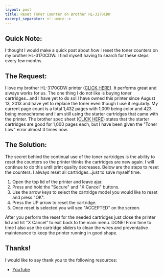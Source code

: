 ```yaml
---
layout: post
title: Reset Toner Counter on Brother HL-3170CDW
excerpt_separator: <!--more-->
---
```


## Quick Note:

I thought I would make a quick post about how I reset the toner counters on my brother HL-3170CDW. I find myself having to search for these steps every few months.

## The Request:

I love my brother HL-3170CDW printer ([CLICK HERE](http://smile.amazon.com/Brother-HL-3170CDW-Digital-Wireless-Networking/dp/B00BQU141C/ref=sr_1_1?ie=UTF8&qid=1429131433&sr=8-1&keywords=HL-3170CDW "Hl-3170CDW")). It performs great and always works for us. The one thing I do not like is buying toner cartridges...and I have yet to do so! I have owned this printer since August 13, 2013 and have yet to replace the toner even though I use it regularly. My current page count is a total 1,432 pages with 1,009 being color and 423 being monochrome and I am still using the starter cartridges that came with the printer. The brother spec sheet ([CLICK HERE](http://www.brother-usa.com/Printer/ModelDetail/1/HL3170CDW/spec#.VS7ZzPnF9fw "HL-3170CDW Tech Specs")) states that the starter cartridges are good for 1,000 pages each, but I have been given the "Toner Low" error almost 3 times now.
<!--more-->
## The Solution:

The secret behind the continual use of the toner cartridges is the ability to reset the counters so the printer thinks the cartridges are new again. I will continue to do this until print quality decreases. Below are the steps to reset the counters. I always reset all cartridges...just to save myself time.

1.  Open the top lid of the printer and leave ajar.
2.  Press and hold the "Secure" and "X Cancel" buttons.
3.  Use the arrow keys to select the cartridge model you would like to reset and press "OK".
4.  Press the UP arrow to reset the cartridge.
5.  Once reset is selected you will see "ACCEPTED" on the screen.

After you perform the reset for the needed cartridges just close the printer lid and hit "X Cancel" to exit back to the main menu. DONE! From time to time I also use the cartridge sliders to clean the wires and preventative maintenance to keep the printer running in good shape.

## Thanks!

I would like to say thank you to the following resources:

*   [YouTube](https://www.youtube.com/watch?v=OsttkA329Bs)
